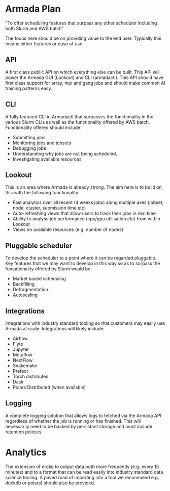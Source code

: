 # Armada Plan

"To offer scheduling features that surpass any other scheduler including both Slurm and AWS batch"

The focus here should be on providing value to the end user.  Typically this means either features or ease of use.

## API
A first class public API on which everything else can be built.  This API will power the Armada GUI (Lookout) and CLI (armadactl). This API should have first class support for 
array, mpi and gang jobs and should make common AI training patterns easy.

## CLI
A fully featured CLI in Armadactl that surpasses the functionality in the various Slurm CLIs as well as the functionality offered by AWS batch.  Functionality offered should include:
- Submitting jobs
- Monitoring jobs and jobsets
- Debugging jobs
- Understanding why jobs are not being scheduled.
- Investigating available resources

## Lookout
This is an area where Armada is already strong.  The aim here is to build on this with the following functionality:
- Fast analytics over all recent (4 weeks jobs) along multiple axes (jobset, node, cluster, submission time etc)
- Auto-refreshing views that allow users to track their jobs in real time
- Ability to analyse job performance (cpu/gpu utilisation etc) from within Lookout
- Views on available resources (e.g. number of nodes)

## Pluggable scheduler
To develop the scheduler to a point where it can be regarded pluggable. Key features that we may want to develop in this 
way so as to surpass the funcationality offered by Slurm would be:
- Market based scheduling
- Backfilling
- Defragmentation.
- Autoscaling

## Integrations
Integrations with industry standard tooling so that customers may easily use Armada at scale. Integrations will likely include:
* Airflow
* Flyte
* Jupyter
* Metaflow
* NextFlow
* Snakemake
* Prefect
* Torch distributed
* Dask
* Polars Distributed (when available)

## Logging
A complete logging solution that allows logs to fetched via the Armada API regardless of whether the job is running or
has finished.  This will necessarily need to be backed by persistant storage and must include retention policies.

# Analytics
The extension of drake to output data both more frequently (e.g. every 15 minutes) and to a format that can be read easily
into industry standard data science tooling. A paved road of importing into a tool we recommend e.g. duckdb or polars) should
also be provided.










